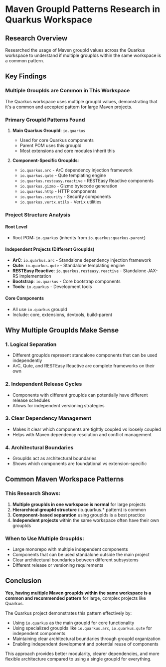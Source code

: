 # Maven GroupId Patterns Research in Quarkus Workspace

## Research Overview
Researched the usage of Maven groupId values across the Quarkus workspace to understand if multiple groupIds within the same workspace is a common pattern.

## Key Findings

### Multiple GroupIds are Common in This Workspace
The Quarkus workspace uses multiple groupId values, demonstrating that it's a common and accepted pattern for large Maven projects.

### Primary GroupId Patterns Found

1. **Main Quarkus GroupId**: `io.quarkus`
   - Used for core Quarkus components
   - Parent POM uses this groupId
   - Most extensions and core modules inherit this

2. **Component-Specific GroupIds**: 
   - `io.quarkus.arc` - ArC dependency injection framework
   - `io.quarkus.qute` - Qute templating engine
   - `io.quarkus.resteasy.reactive` - RESTEasy Reactive components
   - `io.quarkus.gizmo` - Gizmo bytecode generation
   - `io.quarkus.http` - HTTP components
   - `io.quarkus.security` - Security components
   - `io.quarkus.vertx.utils` - Vert.x utilities

### Project Structure Analysis

#### Root Level
- Root POM: `io.quarkus` (inherits from `io.quarkus:quarkus-parent`)

#### Independent Projects (Different GroupIds)
- **ArC**: `io.quarkus.arc` - Standalone dependency injection framework
- **Qute**: `io.quarkus.qute` - Standalone templating engine  
- **RESTEasy Reactive**: `io.quarkus.resteasy.reactive` - Standalone JAX-RS implementation
- **Bootstrap**: `io.quarkus` - Core bootstrap components
- **Tools**: `io.quarkus` - Development tools

#### Core Components
- All use `io.quarkus` groupId
- Include: core, extensions, devtools, build-parent

## Why Multiple GroupIds Make Sense

### 1. Logical Separation
- Different groupIds represent standalone components that can be used independently
- ArC, Qute, and RESTEasy Reactive are complete frameworks on their own

### 2. Independent Release Cycles
- Components with different groupIds can potentially have different release schedules
- Allows for independent versioning strategies

### 3. Clear Dependency Management
- Makes it clear which components are tightly coupled vs loosely coupled
- Helps with Maven dependency resolution and conflict management

### 4. Architectural Boundaries
- GroupIds act as architectural boundaries
- Shows which components are foundational vs extension-specific

## Common Maven Workspace Patterns

### This Research Shows:
1. **Multiple groupIds in one workspace is normal** for large projects
2. **Hierarchical groupId structure** (io.quarkus.* pattern) is common
3. **Component-based separation** using groupIds is a best practice
4. **Independent projects** within the same workspace often have their own groupIds

### When to Use Multiple GroupIds:
- Large monorepo with multiple independent components
- Components that can be used standalone outside the main project
- Clear architectural boundaries between different subsystems
- Different release or versioning requirements

## Conclusion

**Yes, having multiple Maven groupIds within the same workspace is a common and recommended pattern** for large, complex projects like Quarkus. 

The Quarkus project demonstrates this pattern effectively by:
- Using `io.quarkus` as the main groupId for core functionality
- Using specialized groupIds like `io.quarkus.arc`, `io.quarkus.qute` for independent components
- Maintaining clear architectural boundaries through groupId organization
- Enabling independent development and potential reuse of components

This approach provides better modularity, clearer dependencies, and more flexible architecture compared to using a single groupId for everything.